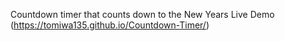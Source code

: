 Countdown timer that counts down to the New Years
Live Demo (https://tomiwa135.github.io/Countdown-Timer/)
